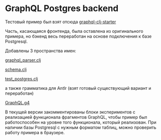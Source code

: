 # GraphQL Postgres backend

Тестовый пример был взят отсюда [graphql-clj-starter](https://github.com/tendant/graphql-clj-starter)

Часть, касающаяся фронтенда, была оставлена из оригинального примера, но бэкенд весь переработан на основе подключения к базе Postgresql.

Добавлены 3 пространства имен:

[graphql_parser.clj](https://github.com/Ivana-/GraphQL-Postgres-backend-test-2/blob/master/src/graphql_clj_starter/graphql_parser.clj)

[schema.clj](https://github.com/Ivana-/GraphQL-Postgres-backend-test-2/blob/master/src/graphql_clj_starter/schema.clj)

[test_postgres.clj](https://github.com/Ivana-/GraphQL-Postgres-backend-test-2/blob/master/src/graphql_clj_starter/test_postgres.clj)

а также грамматика для Antlr (взят готовый существующий вариант и переработан)

[GraphQL.g4](https://github.com/Ivana-/GraphQL-Postgres-backend-test-2/blob/master/public/GraphQL.g4)


В текущей версии закомментированы блоки экспериментов с реализацией функционала фрагментов GraphQL, чтобы пример был работоспособен на уровне того функционала, который реализован. При наличии базы Postgresql с нужным форматом таблиц, можно проверить работу примера в браузере.
